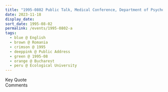 ```yaml
---
title: "1995-0802 Public Talk, Medical Conference, Department of Psychology and Paranormal Phenomena, Ecological University of Bucharest, Bulevardul, Bulevardul Doina Cornea 1G, Bucharest, Romania"
date: 2023-11-18
display_date: 
sort_date: 1995-08-02
permalink: /events/1995-0802-a
tags:
  - blue @ English
  - brown @ Romania
  - crimson @ 1995
  - deeppink @ Public Address
  - green @ 1995-08
  - orange @ Bucharest
  - peru @ Ecological University
---
```


<wave-list>
  <list-title color="green" width="75">Key Quote</list-title>
  <list-item color="BlanchedAlmond"  width="200"></list-item>
  <list-item color="Lavender"></list-item>
  <list-item color="BlanchedAlmond"></list-item>
</wave-list>

<br>

<wave-list>
  <list-title color="green" width="75">Comments</list-title>
  <list-item color="BlanchedAlmond"  width="200"></list-item>
  <list-item color="Lavender"></list-item>
  <list-item color="BlanchedAlmond"></list-item>
</wave-list>
